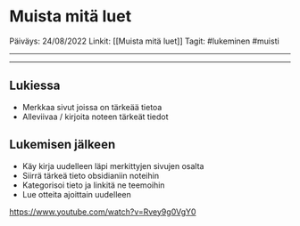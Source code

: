 # Muista mitä luet
Päiväys: 24/08/2022
Linkit: [[Muista mitä luet]]
Tagit: #lukeminen #muisti

---

---
## Lukiessa
- Merkkaa sivut joissa on tärkeää tietoa
- Alleviivaa / kirjoita noteen tärkeät tiedot
## Lukemisen jälkeen
- Käy kirja uudelleen läpi merkittyjen sivujen osalta
- Siirrä tärkeä tieto obsidianiin noteihin
- Kategorisoi tieto ja linkitä ne teemoihin
- Lue otteita ajoittain uudelleen

https://www.youtube.com/watch?v=Rvey9g0VgY0